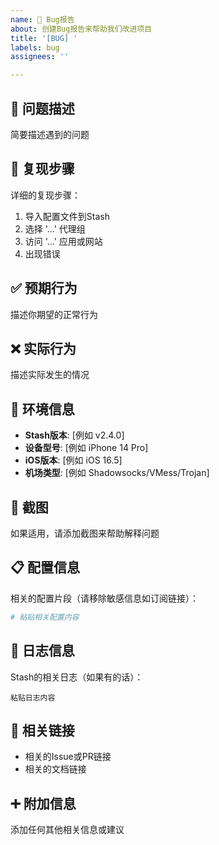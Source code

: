 ```yaml
---
name: 🐛 Bug报告
about: 创建Bug报告来帮助我们改进项目
title: '[BUG] '
labels: bug
assignees: ''

---
```


## 🐛 问题描述
简要描述遇到的问题

## 🔄 复现步骤
详细的复现步骤：
1. 导入配置文件到Stash
2. 选择 '...' 代理组
3. 访问 '...' 应用或网站
4. 出现错误

## ✅ 预期行为
描述你期望的正常行为

## ❌ 实际行为
描述实际发生的情况

## 📱 环境信息
- **Stash版本**: [例如 v2.4.0]
- **设备型号**: [例如 iPhone 14 Pro]
- **iOS版本**: [例如 iOS 16.5]
- **机场类型**: [例如 Shadowsocks/VMess/Trojan]

## 📸 截图
如果适用，请添加截图来帮助解释问题

## 📋 配置信息
相关的配置片段（请移除敏感信息如订阅链接）：
```yaml
# 粘贴相关配置内容
```

## 📝 日志信息
Stash的相关日志（如果有的话）：
```
粘贴日志内容
```

## 🔗 相关链接
- 相关的Issue或PR链接
- 相关的文档链接

## ➕ 附加信息
添加任何其他相关信息或建议 